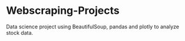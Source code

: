 # Webscraping-Projects
Data science project using BeautifulSoup, pandas and plotly to analyze stock data.
